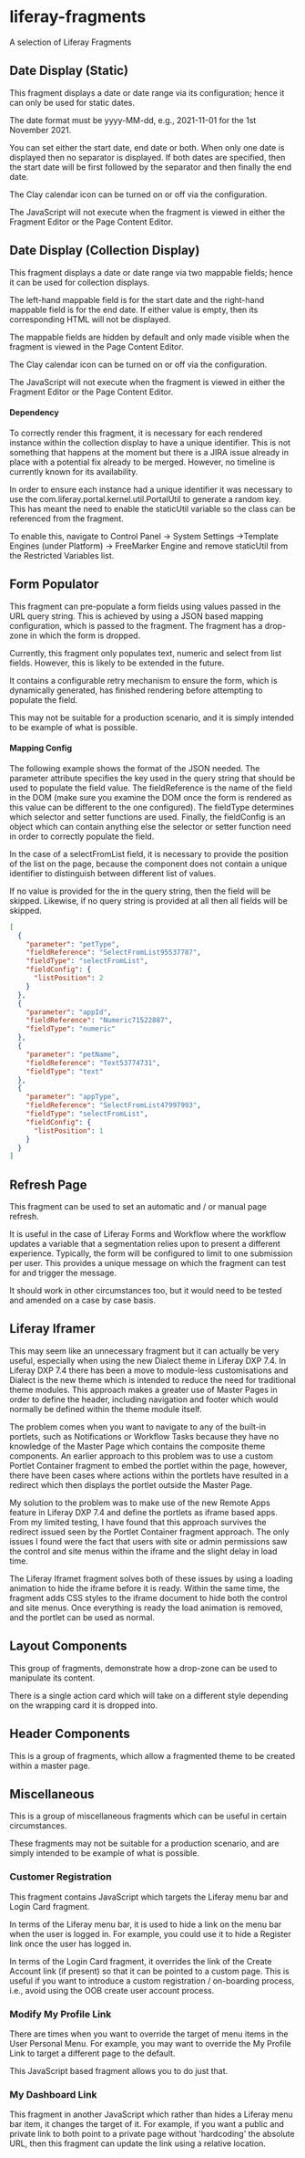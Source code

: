 # liferay-fragments
A selection of Liferay Fragments

## Date Display (Static)
This fragment displays a date or date range via its configuration; hence it can only be used for static dates.

The date format must be yyyy-MM-dd, e.g., 2021-11-01 for the 1st November 2021.

You can set either the start date, end date or both. When only one date is displayed then no separator is displayed. If both dates are specified, then the start date will be first followed by the separator and then finally the end date.

The Clay calendar icon can be turned on or off via the configuration.

The JavaScript will not execute when the fragment is viewed in either the Fragment Editor or the Page Content Editor.

## Date Display (Collection Display)
This fragment displays a date or date range via two mappable fields; hence it can be used for collection displays.

The left-hand mappable field is for the start date and the right-hand mappable field is for the end date. If either value is empty, then its corresponding HTML will not be displayed.

The mappable fields are hidden by default and only made visible when the fragment is viewed in the Page Content Editor.

The Clay calendar icon can be turned on or off via the configuration.

The JavaScript will not execute when the fragment is viewed in either the Fragment Editor or the Page Content Editor.

#### Dependency
To correctly render this fragment, it is necessary for each rendered instance within the collection display to have a unique identifier. This is not something that happens at the moment but there is a JIRA issue already in place with a potential fix already to be merged. However, no timeline is currently known for its availability.

In order to ensure each instance had a unique identifier it was necessary to use the com.liferay.portal.kernel.util.PortalUtil to generate a random key. This has meant the need to enable the staticUtil variable so the class can be referenced from the fragment.

To enable this, navigate to Control Panel -> System Settings ->Template Engines (under Platform) -> FreeMarker Engine and remove staticUtil from the Restricted Variables list.

## Form Populator
This fragment can pre-populate a form fields using values passed in the URL query string. This is achieved by using a JSON based mapping configuration, which is passed to the fragment. The fragment has a drop-zone in which the form is dropped.

Currently, this fragment only populates text, numeric and select from list fields. However, this is likely to be extended in the future.

It contains a configurable retry mechanism to ensure the form, which is dynamically generated, has finished rendering before attempting to populate the field.

This may not be suitable for a production scenario, and it is simply intended to be example of what is possible.

#### Mapping Config
The following example shows the format of the JSON needed. The parameter attribute specifies the key used in the query string that should be used to populate the field value. The fieldReference is the name of the field in the DOM (make sure you examine the DOM once the form is rendered as this value can be different to the one configured). The fieldType determines which selector and setter functions are used. Finally, the fieldConfig is an object which can contain anything else the selector or setter function need in order to correctly populate the field.

In the case of a selectFromList field, it is necessary to provide the position of the list on the page, because the component does not contain a unique identifier to distinguish between different list of values.

If no value is provided for the in the query string, then the field will be skipped. Likewise, if no query string is provided at all then all fields will be skipped.
```json
[
  {
    "parameter": "petType",
    "fieldReference": "SelectFromList95537787",
    "fieldType": "selectFromList",
    "fieldConfig": {
      "listPosition": 2
    }
  },
  {
    "parameter": "appId",
    "fieldReference": "Numeric71522887",
    "fieldType": "numeric"
  },
  {
    "parameter": "petName",
    "fieldReference": "Text53774731",
    "fieldType": "text"
  },
  {
    "parameter": "appType",
    "fieldReference": "SelectFromList47997993",
    "fieldType": "selectFromList",
    "fieldConfig": {
      "listPosition": 1
    }
  }
]
```

## Refresh Page
This fragment can be used to set an automatic and / or manual page refresh.

It is useful in the case of Liferay Forms and Workflow where the workflow updates a variable that a segmentation relies upon to present a different experience. Typically, the form will be configured to limit to one submission per user. This provides a unique message on which the fragment can test for and trigger the message.

It should work in other circumstances too, but it would need to be tested and amended on a case by case basis.

## Liferay Iframer
This may seem like an unnecessary fragment but it can actually be very useful, especially when using the new Dialect theme in Liferay DXP 7.4. In Liferay DXP 7.4 there has been a move to module-less customisations and Dialect is the new theme which is intended to reduce the need for traditional theme modules. This approach makes a greater use of Master Pages in order to define the header, including navigation and footer which would normally be defined within the theme module itself.

The problem comes when you want to navigate to any of the built-in portlets, such as Notifications or Workflow Tasks because they have no knowledge of the Master Page which contains the composite theme components. An earlier approach to this problem was to use a custom Portlet Container fragment to embed the portlet within the page, however, there have been cases where actions within the portlets have resulted in a redirect which then displays the portlet outside the Master Page.

My solution to the problem was to make use of the new Remote Apps feature in Liferay DXP 7.4 and define the portlets as iframe based apps. From my limited testing, I have found that this approach survives the redirect issued seen by the Portlet Container fragment approach. The only issues I found were the fact that users with site or admin permissions saw the control and site menus within the iframe and the slight delay in load time.

The Liferay Iframet fragment solves both of these issues by using a loading animation to hide the iframe before it is ready. Within the same time, the fragment adds CSS styles to the iframe document to hide both the control and site menus. Once everything is ready the load animation is removed, and the portlet can be used as normal.

## Layout Components

This group of fragments, demonstrate how a drop-zone can be used to manipulate its content.

There is a single action card which will take on a different style depending on the wrapping card it is dropped into.

## Header Components

This is a group of fragments, which allow a fragmented theme to be created within a master page.

## Miscellaneous

This is a group of miscellaneous fragments which can be useful in certain circumstances.

These fragments may not be suitable for a production scenario, and are simply intended to be example of what is possible.

### Customer Registration

This fragment contains JavaScript which targets the Liferay menu bar and Login Card fragment.

In terms of the Liferay menu bar, it is used to hide a link on the menu bar when the user is logged in. For example, you could use it to hide a Register link once the user has logged in.

In terms of the Login Card fragment, it overrides the link of the Create Account link (if present) so that it can be pointed to a custom page. This is useful if you want to introduce a custom registration / on-boarding process, i.e., avoid using the OOB create user account process.

### Modify My Profile Link

There are times when you want to override the target of menu items in the User Personal Menu. For example, you may want to override the My Profile Link to target a different page to the default.

This JavaScript based fragment allows you to do just that.

### My Dashboard Link

This fragment in another JavaScript which rather than hides a Liferay menu bar item, it changes the target of it. For example, if you want a public and private link to both point to a private page without 'hardcoding' the absolute URL, then this fragment can update the link using a relative location.